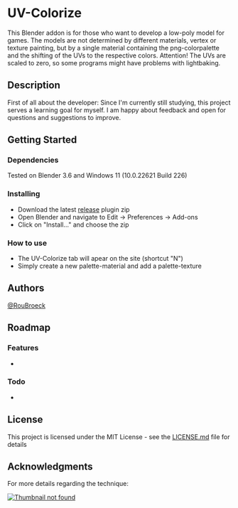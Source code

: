 # UV-Colorize
This Blender addon is for those who want to develop a low-poly model for games. The models are not determined by different materials, vertex or texture painting, but by a single material containing the png-colorpalette and the shifting of the UVs to the respective colors. Attention! The UVs are scaled to zero, so some programs might have problems with lightbaking.

## Description
First of all about the developer: Since I'm currently still studying, this project serves a learning goal for myself. I am happy about feedback and open for questions and suggestions to improve.


## Getting Started

### Dependencies
Tested on Blender 3.6 and Windows 11 (10.0.22621 Build 226)

### Installing
* Download the latest [release](https://github.com/RouBroeck/UV-Colorize/releases) plugin zip
* Open Blender and navigate to Edit -> Preferences -> Add-ons
* Click on "Install..." and choose the zip

### How to use
* The UV-Colorize tab will apear on the site (shortcut "N")
* Simply create a new palette-material and add a palette-texture

## Authors
[@RouBroeck](https://github.com/RouBroeck)

## Roadmap
### Features
* 
### Todo
* 

## License
This project is licensed under the MIT License - see the [LICENSE.md](https://github.com/RouBroeck/UV-Colorize/blob/main/LICENSE.md) file for details

## Acknowledgments
For more details regarding the technique:

[![Thumbnail not found](https://img.youtube.com/vi/-9cuTjOBbiM/0.jpg)](https://www.youtube.com/watch?v=-9cuTjOBbiM)